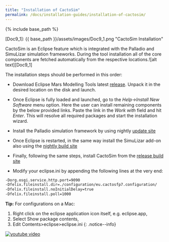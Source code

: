 ```yaml
---
title: "Installation of CactoSim"
permalink: /docs/installation-guides/installation-of-cactosim/
---
```


{% include base_path %}

[Doc9_1]: {{ base_path }}/assets/images/Doc9_1.png "CactoSim Installation"

CactoSim is an Eclipse feature which is integrated with the Palladio and SimuLizar simulation frameworks. During the tool installation all of the core components are fetched automatically from the respective locations.![alt text][Doc9_1]

The installation steps should be performed in this order:

- Download Eclipse Mars Modelling Tools latest [release](http://www.eclipse.org/downloads/packages/eclipse-modeling-tools/neon1). Unpack it in the desired location on the disk and launch.
- Once Eclipse is fully loaded and launched, go to the *Help->Install New Software* menu option. Here the user can install remaining components by the below provided links. Paste the link in the *Work with* field and hit *Enter*. This will resolve all required packages and start the installation wizard.
- Install the Palladio simulation framework by using nightly [update site](http://sdqweb.ipd.kit.edu/eclipse/palladio/nightly)
- Once Eclipse is restarted, in the same way install the SimuLizar add-on also using the [nightly build site](http://sdqweb.ipd.kit.edu/eclipse/simulizar/nightly/)
- Finally, following the same steps, install CactoSim from the [release build site](https://sdqweb.ipd.kit.edu/eclipse/cactos/cactosim/release/2.1/)

- Modify your eclipse.ini by appending the following lines at the very end:

```sh
-Dorg.osgi.service.http.port=9090
-Dfelix.fileinstall.dir=./configuration/eu.cactosfp7.configuration/
-Dfelix.fileinstall.noInitialDelay=true
-Dfelix.fileinstall.poll=1000
```

**Tip:** For configurations on a Mac:
 1. Right click on the eclipse application icon itself, e.g. eclipse.app, 
 2. Select Show package contents, 
 3. Edit Contents>eclipse>eclipse.ini
{: .notice--info}

[![youtube video](https://cactos.github.io/assets/images/Doc9_2.PNG)](https://www.youtube.com/watch?v=Ah6uW1kfjkA)




